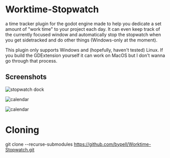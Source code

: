 # Worktime-Stopwatch

<p>
 a time tracker plugin for the godot engine made to help you dedicate a set amount of "work time" to your project each day. It can even keep track of the currently focused window and automatically stop the stopwatch when you get sidetracked and do other things (Windows-only at the moment).
</p>
<p>
 This plugin only supports Windows and (hopefully, haven't tested) Linux. If you build the GDExtension yourself it can work on MacOS but I don't wanna go through that process.
</p>

## Screenshots
<p>
 <img alt="stopwatch dock" src="https://github.com/user-attachments/assets/d6eb84ef-9c70-4d0a-89d7-734990a630bf">
</p>
<p>
 <img alt="calendar" src="https://github.com/user-attachments/assets/d7afba01-a7be-4d51-9fe7-fe41e94d755f">
</p>
<p>
 <img alt="calendar" src="https://github.com/user-attachments/assets/52b19495-bbdf-4018-b18b-ebc02005a6cd">
</p>

# Cloning
git clone --recurse-submodules https://github.com/bypell/Worktime-Stopwatch.git
